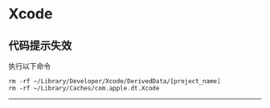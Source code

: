 # Xcode

## 代码提示失效

执行以下命令
```
rm -rf ~/Library/Developer/Xcode/DerivedData/[project_name]  
rm -rf ~/Library/Caches/com.apple.dt.Xcode
```

---
